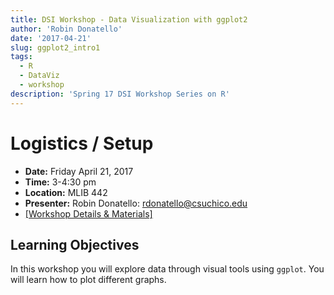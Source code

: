 ```yaml
---
title: DSI Workshop - Data Visualization with ggplot2
author: 'Robin Donatello'
date: '2017-04-21'
slug: ggplot2_intro1
tags:
  - R
  - DataViz
  - workshop
description: 'Spring 17 DSI Workshop Series on R'
---
```



# Logistics / Setup

* **Date:** Friday April 21, 2017 
* **Time:** 3-4:30 pm
* **Location:** MLIB 442
* **Presenter:** Robin Donatello: rdonatello@csuchico.edu 
* [[Workshop Details & Materials]](/event/ggplot2_intro1/)

## Learning Objectives
In this workshop you will explore data through visual tools using `ggplot`. You will learn how to plot different graphs. 



